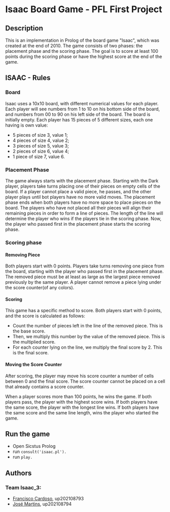 # Isaac Board Game - PFL First Project

## Description

This is an implementation in Prolog of the board game "Isaac", which was created at the end of 2010. The game consists of two phases: the placement phase and the scoring phase. The goal is to score at least 100 points during the scoring phase or have the highest score at the end of the game.

## ISAAC - Rules

### Board

Isaac uses a 10x10 board, with different numerical values for each player. Each player will see numbers from 1 to 10 on his bottom side of the board, and numbers from 00 to 90 on his left side of the board. The board is initially empty.
Each player has 15 pieces of 5 different sizes, each one having is own value: 
- 5 pieces of size 3, value 1;
- 4 pieces of size 4, value 2;
- 3 pieces of size 5, value 3;
- 2 pieces of size 6, value 4;
- 1 piece of size 7, value 6. 

### Placement Phase

The game always starts with the placement phase. Starting with the Dark player, players take turns placing one of their pieces on empty cells of the board. If a player cannot place a valid piece, he passes, and the other player plays until bot players have no more valid moves.
The placement phase ends when both players have no more space to place pieces on the board.
The players who have not placed all their pieces will align their remaining pieces in order to form a line of pieces. The length of the line will determine the player who wins if the players tie in the scoring phase.
Now, the player who passed first in the placement phase starts the scoring phase.

### Scoring phase

#### Removing Piece

Both players start with 0 points. Players take turns removing one piece from the board, starting with the player who passed first in the placement phase. The removed piece must be at least as large as the largest piece removed previously by the same player. A player cannot remove a piece lying under the score counter(of any colors).

#### Scoring

This game has a specific method to score. Both players start with 0 points, and the score is calculated as follows:

- Count the number of pieces left in the line of the removed piece. This is the base score.
- Then, we multiply this number by the value of the removed piece. This is the multiplied score.
- For each counter lying on the line, we multiply the final score by 2. This is the final score.

#### Moving the Score Counter

After scoring, the player may move his score counter a number of cells between 0 and the final score. The score counter cannot be placed on a cell that already contains a score counter.

When a player scores more than 100 points, he wins the game. If both players pass, the player with the highest score wins. If both players have the same score, the player with the longest line wins. If both players have the same score and the same line length, wins the player who started the game.

## Run the game

- Open Sicstus Prolog
- run `consult('isaac.pl').`
- run `play.`

## Authors

### Team Isaac_3:

- [Francisco Cardoso](https://github.com/FranciscoCardoso913), up202108793
- [José Martins](https://github.com/ZeAntonioM), up202108794
